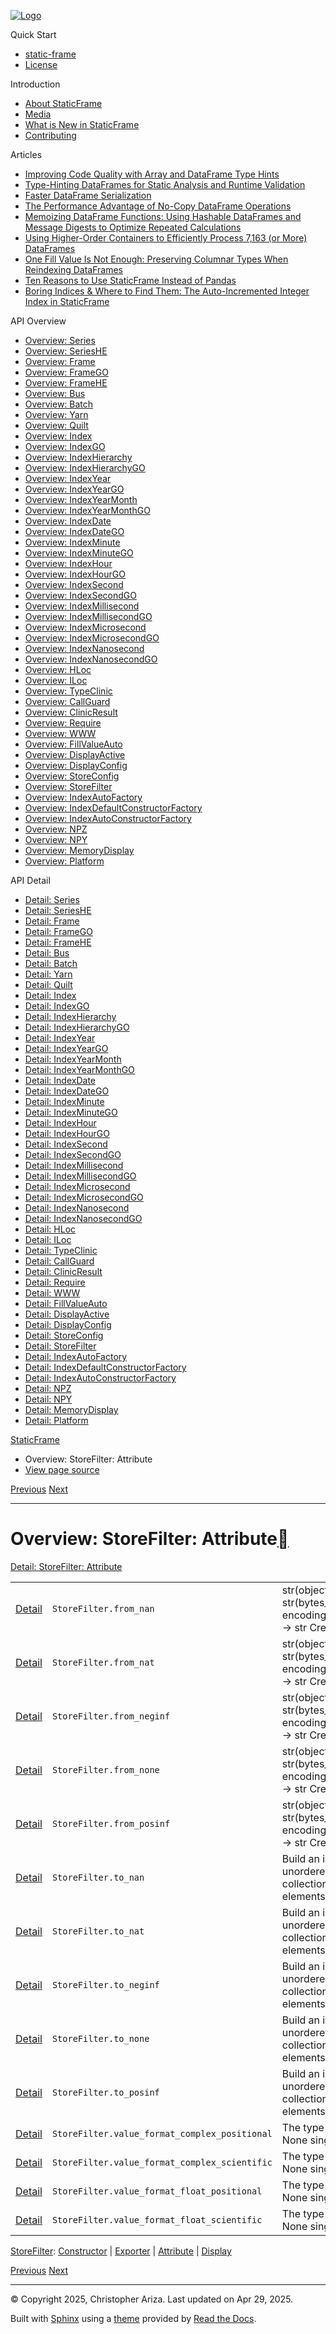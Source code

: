 [![Logo](../_static/sf-logo-web_icon-small.png)](../index.md)

Quick Start

* [static-frame](../readme.md)
* [License](../license.md)

Introduction

* [About StaticFrame](../intro.md)
* [Media](../intro.md#media)
* [What is New in StaticFrame](../new.md)
* [Contributing](../contributing.md)

Articles

* [Improving Code Quality with Array and DataFrame Type Hints](../articles/guard.md)
* [Type-Hinting DataFrames for Static Analysis and Runtime Validation](../articles/ftyping.md)
* [Faster DataFrame Serialization](../articles/serialize.md)
* [The Performance Advantage of No-Copy DataFrame Operations](../articles/no_copy.md)
* [Memoizing DataFrame Functions: Using Hashable DataFrames and Message Digests to Optimize Repeated Calculations](../articles/hash.md)
* [Using Higher-Order Containers to Efficiently Process 7,163 (or More) DataFrames](../articles/uhoc.md)
* [One Fill Value Is Not Enough: Preserving Columnar Types When Reindexing DataFrames](../articles/fill_value.md)
* [Ten Reasons to Use StaticFrame Instead of Pandas](../articles/upgrade.md)
* [Boring Indices & Where to Find Them: The Auto-Incremented Integer Index in StaticFrame](../articles/aiii.md)

API Overview

* [Overview: Series](series.md)
* [Overview: SeriesHE](series_he.md)
* [Overview: Frame](frame.md)
* [Overview: FrameGO](frame_go.md)
* [Overview: FrameHE](frame_he.md)
* [Overview: Bus](bus.md)
* [Overview: Batch](batch.md)
* [Overview: Yarn](yarn.md)
* [Overview: Quilt](quilt.md)
* [Overview: Index](index.md)
* [Overview: IndexGO](index_go.md)
* [Overview: IndexHierarchy](index_hierarchy.md)
* [Overview: IndexHierarchyGO](index_hierarchy_go.md)
* [Overview: IndexYear](index_year.md)
* [Overview: IndexYearGO](index_year_go.md)
* [Overview: IndexYearMonth](index_year_month.md)
* [Overview: IndexYearMonthGO](index_year_month_go.md)
* [Overview: IndexDate](index_date.md)
* [Overview: IndexDateGO](index_date_go.md)
* [Overview: IndexMinute](index_minute.md)
* [Overview: IndexMinuteGO](index_minute_go.md)
* [Overview: IndexHour](index_hour.md)
* [Overview: IndexHourGO](index_hour_go.md)
* [Overview: IndexSecond](index_second.md)
* [Overview: IndexSecondGO](index_second_go.md)
* [Overview: IndexMillisecond](index_millisecond.md)
* [Overview: IndexMillisecondGO](index_millisecond_go.md)
* [Overview: IndexMicrosecond](index_microsecond.md)
* [Overview: IndexMicrosecondGO](index_microsecond_go.md)
* [Overview: IndexNanosecond](index_nanosecond.md)
* [Overview: IndexNanosecondGO](index_nanosecond_go.md)
* [Overview: HLoc](hloc.md)
* [Overview: ILoc](iloc.md)
* [Overview: TypeClinic](type_clinic.md)
* [Overview: CallGuard](call_guard.md)
* [Overview: ClinicResult](clinic_result.md)
* [Overview: Require](require.md)
* [Overview: WWW](www.md)
* [Overview: FillValueAuto](fill_value_auto.md)
* [Overview: DisplayActive](display_active.md)
* [Overview: DisplayConfig](display_config.md)
* [Overview: StoreConfig](store_config.md)
* [Overview: StoreFilter](store_filter.md)
* [Overview: IndexAutoFactory](index_auto_factory.md)
* [Overview: IndexDefaultConstructorFactory](index_default_constructor_factory.md)
* [Overview: IndexAutoConstructorFactory](index_auto_constructor_factory.md)
* [Overview: NPZ](npz.md)
* [Overview: NPY](npy.md)
* [Overview: MemoryDisplay](memory_display.md)
* [Overview: Platform](platform.md)

API Detail

* [Detail: Series](../api_detail/series.md)
* [Detail: SeriesHE](../api_detail/series_he.md)
* [Detail: Frame](../api_detail/frame.md)
* [Detail: FrameGO](../api_detail/frame_go.md)
* [Detail: FrameHE](../api_detail/frame_he.md)
* [Detail: Bus](../api_detail/bus.md)
* [Detail: Batch](../api_detail/batch.md)
* [Detail: Yarn](../api_detail/yarn.md)
* [Detail: Quilt](../api_detail/quilt.md)
* [Detail: Index](../api_detail/index.md)
* [Detail: IndexGO](../api_detail/index_go.md)
* [Detail: IndexHierarchy](../api_detail/index_hierarchy.md)
* [Detail: IndexHierarchyGO](../api_detail/index_hierarchy_go.md)
* [Detail: IndexYear](../api_detail/index_year.md)
* [Detail: IndexYearGO](../api_detail/index_year_go.md)
* [Detail: IndexYearMonth](../api_detail/index_year_month.md)
* [Detail: IndexYearMonthGO](../api_detail/index_year_month_go.md)
* [Detail: IndexDate](../api_detail/index_date.md)
* [Detail: IndexDateGO](../api_detail/index_date_go.md)
* [Detail: IndexMinute](../api_detail/index_minute.md)
* [Detail: IndexMinuteGO](../api_detail/index_minute_go.md)
* [Detail: IndexHour](../api_detail/index_hour.md)
* [Detail: IndexHourGO](../api_detail/index_hour_go.md)
* [Detail: IndexSecond](../api_detail/index_second.md)
* [Detail: IndexSecondGO](../api_detail/index_second_go.md)
* [Detail: IndexMillisecond](../api_detail/index_millisecond.md)
* [Detail: IndexMillisecondGO](../api_detail/index_millisecond_go.md)
* [Detail: IndexMicrosecond](../api_detail/index_microsecond.md)
* [Detail: IndexMicrosecondGO](../api_detail/index_microsecond_go.md)
* [Detail: IndexNanosecond](../api_detail/index_nanosecond.md)
* [Detail: IndexNanosecondGO](../api_detail/index_nanosecond_go.md)
* [Detail: HLoc](../api_detail/hloc.md)
* [Detail: ILoc](../api_detail/iloc.md)
* [Detail: TypeClinic](../api_detail/type_clinic.md)
* [Detail: CallGuard](../api_detail/call_guard.md)
* [Detail: ClinicResult](../api_detail/clinic_result.md)
* [Detail: Require](../api_detail/require.md)
* [Detail: WWW](../api_detail/www.md)
* [Detail: FillValueAuto](../api_detail/fill_value_auto.md)
* [Detail: DisplayActive](../api_detail/display_active.md)
* [Detail: DisplayConfig](../api_detail/display_config.md)
* [Detail: StoreConfig](../api_detail/store_config.md)
* [Detail: StoreFilter](../api_detail/store_filter.md)
* [Detail: IndexAutoFactory](../api_detail/index_auto_factory.md)
* [Detail: IndexDefaultConstructorFactory](../api_detail/index_default_constructor_factory.md)
* [Detail: IndexAutoConstructorFactory](../api_detail/index_auto_constructor_factory.md)
* [Detail: NPZ](../api_detail/npz.md)
* [Detail: NPY](../api_detail/npy.md)
* [Detail: MemoryDisplay](../api_detail/memory_display.md)
* [Detail: Platform](../api_detail/platform.md)

[StaticFrame](../index.md)

* Overview: StoreFilter: Attribute
* [View page source](../_sources/api_overview/store_filter-attribute.rst.txt)

[Previous](store_filter-exporter.md "Overview: StoreFilter: Exporter")
[Next](store_filter-display.md "Overview: StoreFilter: Display")

---

# Overview: StoreFilter: Attribute[](#overview-storefilter-attribute "Link to this heading")

[Detail: StoreFilter: Attribute](../api_detail/store_filter-attribute.md#api-detail-storefilter-attribute)

|  |  |  |
| --- | --- | --- |
| [Detail](../api_detail/store_filter-attribute.md#api-sig-storefilter-from-nan) | `StoreFilter.from_nan` | str(object=’’) -> str str(bytes\_or\_buffer[, encoding[, errors]]) -> str Create a… |
| [Detail](../api_detail/store_filter-attribute.md#api-sig-storefilter-from-nat) | `StoreFilter.from_nat` | str(object=’’) -> str str(bytes\_or\_buffer[, encoding[, errors]]) -> str Create a… |
| [Detail](../api_detail/store_filter-attribute.md#api-sig-storefilter-from-neginf) | `StoreFilter.from_neginf` | str(object=’’) -> str str(bytes\_or\_buffer[, encoding[, errors]]) -> str Create a… |
| [Detail](../api_detail/store_filter-attribute.md#api-sig-storefilter-from-none) | `StoreFilter.from_none` | str(object=’’) -> str str(bytes\_or\_buffer[, encoding[, errors]]) -> str Create a… |
| [Detail](../api_detail/store_filter-attribute.md#api-sig-storefilter-from-posinf) | `StoreFilter.from_posinf` | str(object=’’) -> str str(bytes\_or\_buffer[, encoding[, errors]]) -> str Create a… |
| [Detail](../api_detail/store_filter-attribute.md#api-sig-storefilter-to-nan) | `StoreFilter.to_nan` | Build an immutable unordered collection of unique elements. |
| [Detail](../api_detail/store_filter-attribute.md#api-sig-storefilter-to-nat) | `StoreFilter.to_nat` | Build an immutable unordered collection of unique elements. |
| [Detail](../api_detail/store_filter-attribute.md#api-sig-storefilter-to-neginf) | `StoreFilter.to_neginf` | Build an immutable unordered collection of unique elements. |
| [Detail](../api_detail/store_filter-attribute.md#api-sig-storefilter-to-none) | `StoreFilter.to_none` | Build an immutable unordered collection of unique elements. |
| [Detail](../api_detail/store_filter-attribute.md#api-sig-storefilter-to-posinf) | `StoreFilter.to_posinf` | Build an immutable unordered collection of unique elements. |
| [Detail](../api_detail/store_filter-attribute.md#api-sig-storefilter-value-format-complex-positional) | `StoreFilter.value_format_complex_positional` | The type of the None singleton. |
| [Detail](../api_detail/store_filter-attribute.md#api-sig-storefilter-value-format-complex-scientific) | `StoreFilter.value_format_complex_scientific` | The type of the None singleton. |
| [Detail](../api_detail/store_filter-attribute.md#api-sig-storefilter-value-format-float-positional) | `StoreFilter.value_format_float_positional` | The type of the None singleton. |
| [Detail](../api_detail/store_filter-attribute.md#api-sig-storefilter-value-format-float-scientific) | `StoreFilter.value_format_float_scientific` | The type of the None singleton. |

[StoreFilter](store_filter.md#api-overview-storefilter): [Constructor](store_filter-constructor.md#api-overview-storefilter-constructor) | [Exporter](store_filter-exporter.md#api-overview-storefilter-exporter) | [Attribute](#api-overview-storefilter-attribute) | [Display](store_filter-display.md#api-overview-storefilter-display)

[Previous](store_filter-exporter.md "Overview: StoreFilter: Exporter")
[Next](store_filter-display.md "Overview: StoreFilter: Display")

---

© Copyright 2025, Christopher Ariza.
Last updated on Apr 29, 2025.

Built with [Sphinx](https://www.sphinx-doc.org/) using a
[theme](https://github.com/readthedocs/sphinx_rtd_theme)
provided by [Read the Docs](https://readthedocs.org).